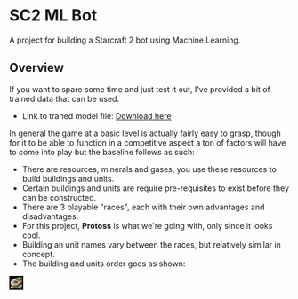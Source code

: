 # SC2 ML Bot

A project for building a Starcraft 2 bot using Machine Learning.


## Overview

If you want to spare some time and just test it out, I've provided a bit of trained data that can be used.
- Link to traned model file: [Download here](https://www.dropbox.com/sh/n6hwdmrircjodu6/AACh8GSkwtL1p6l4th5T1gISa?dl=0)


In general the game at a basic level is actually fairly easy to grasp, though for it to be able to function in a competitive aspect a ton of factors will have to come into play but the baseline follows as such:

- There are resources, minerals and gases, you use these resources to build buildings and units.
- Certain buildings and units are require pre-requisites to exist before they can be constructed.
- There are 3 playable "races", each with their own advantages and disadvantages.
- For this project, **Protoss** is what we're going with, only since it looks cool.
- Building an unit names vary between the races, but relatively similar in concept.
- The building and units order goes as shown:

[![Protoss Units](images/techtree-upgrade-protoss-units.png)](https://liquipedia.net/starcraft2/Protoss_Units_(Legacy_of_the_Void))
